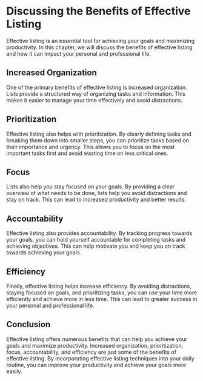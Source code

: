 Discussing the Benefits of Effective Listing
==========================================================

Effective listing is an essential tool for achieving your goals and maximizing productivity. In this chapter, we will discuss the benefits of effective listing and how it can impact your personal and professional life.

Increased Organization
----------------------

One of the primary benefits of effective listing is increased organization. Lists provide a structured way of organizing tasks and information. This makes it easier to manage your time effectively and avoid distractions.

Prioritization
--------------

Effective listing also helps with prioritization. By clearly defining tasks and breaking them down into smaller steps, you can prioritize tasks based on their importance and urgency. This allows you to focus on the most important tasks first and avoid wasting time on less critical ones.

Focus
-----

Lists also help you stay focused on your goals. By providing a clear overview of what needs to be done, lists help you avoid distractions and stay on track. This can lead to increased productivity and better results.

Accountability
--------------

Effective listing also provides accountability. By tracking progress towards your goals, you can hold yourself accountable for completing tasks and achieving objectives. This can help motivate you and keep you on track towards achieving your goals.

Efficiency
----------

Finally, effective listing helps increase efficiency. By avoiding distractions, staying focused on goals, and prioritizing tasks, you can use your time more efficiently and achieve more in less time. This can lead to greater success in your personal and professional life.

Conclusion
----------

Effective listing offers numerous benefits that can help you achieve your goals and maximize productivity. Increased organization, prioritization, focus, accountability, and efficiency are just some of the benefits of effective listing. By incorporating effective listing techniques into your daily routine, you can improve your productivity and achieve your goals more easily.
